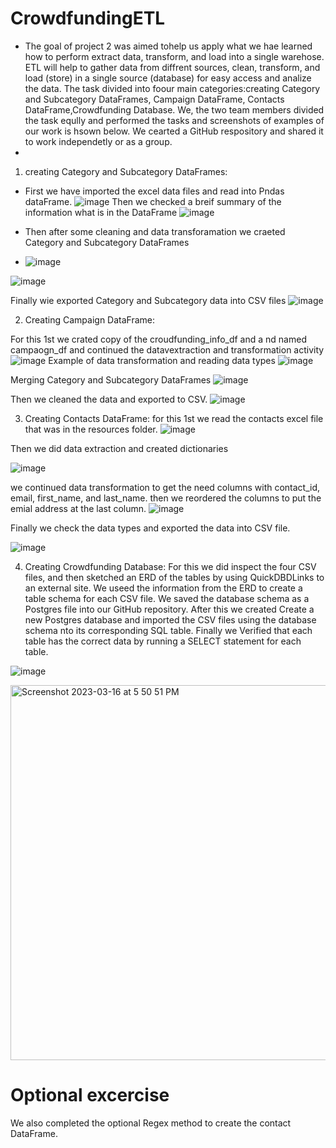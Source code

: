 # CrowdfundingETL
* The goal of project 2 was aimed tohelp us apply what we hae learned how to perform extract data, transform, and load into a single warehose. ETL will help to gather data from diffrent sources, clean, transform, and load (store) in a single source (database) for easy access and analize the data. The task divided into foour main categories:creating Category and Subcategory DataFrames, Campaign DataFrame, Contacts DataFrame,Crowdfunding Database. We, the two team members divided the task eqully and performed the tasks and screenshots of examples of our work is hsown below. We cearted a GitHub respository and shared it to work independetly or as a group.
* 
1. creating Category and Subcategory DataFrames:

* First we have imported the excel data files and read into Pndas dataFrame.
![image](https://user-images.githubusercontent.com/117956888/225741748-4cbbd612-0dac-4f21-8058-287a9e32b7f0.png)
Then we checked a breif summary of the information  what is in the DataFrame 
![image](https://user-images.githubusercontent.com/117956888/225742098-18e4839a-d726-41cd-bce7-5221861bdd8d.png)

* Then after some cleaning and data transforamation we craeted Category and Subcategory DataFrames
* ![image](https://user-images.githubusercontent.com/117956888/225742710-1815e4da-5c56-4860-8bf3-45c23c43d24f.png)

![image](https://user-images.githubusercontent.com/117956888/225742924-8ae3305a-bcea-4cef-b933-9e885aeaee5d.png)

Finally wie exported Category and Subcategory data into CSV files
![image](https://user-images.githubusercontent.com/117956888/225743781-cc9cd661-4fa7-4012-b1d7-e3e0b9a89bf3.png)

2. Creating Campaign DataFrame:

For this 1st we crated copy of the croudfunding_info_df and a nd named campaogn_df and continued the datavextraction and transformation activity
![image](https://user-images.githubusercontent.com/117956888/225744472-6ddd3843-0d4d-4697-9c6e-11dde991ecf6.png)
Example of data transformation and reading data types
![image](https://user-images.githubusercontent.com/117956888/225744727-5448fcbd-127d-4f9d-945d-67f8d408d384.png)

Merging Category and Subcategory DataFrames
![image](https://user-images.githubusercontent.com/117956888/225745137-947a6127-98b3-4922-baf1-bfe614e8ddf2.png)

Then we cleaned the data and exported to CSV.
![image](https://user-images.githubusercontent.com/117956888/225745415-acd31d76-8907-4cdc-b585-9b377b95bf78.png)

3. Creating Contacts DataFrame: for this  1st we read the contacts  excel file that  was in the resources folder.
![image](https://user-images.githubusercontent.com/117956888/225745818-cc9fa9dc-736a-4a9a-b9dc-34d5e0793679.png)

Then we did data extraction and created dictionaries

![image](https://user-images.githubusercontent.com/117956888/225746119-2d236cc9-e11a-456b-b16e-706800cc54bc.png)

we continued data transformation to get the need columns with contact_id,	email,	first_name, and	last_name. then we reordered the columns to put the emial address at the last column.
![image](https://user-images.githubusercontent.com/117956888/225747129-f047f1dc-c096-485d-ab9c-e55fa72dc87d.png)

Finally we check the data types and exported the data into CSV file.

![image](https://user-images.githubusercontent.com/117956888/225747292-3853aad0-56f9-440d-ae2f-c9956d417d32.png)

4. Creating Crowdfunding Database:
For this  we did inspect the four CSV files, and then sketched an ERD of the tables by using QuickDBDLinks to an external site. We useed the information from the ERD to create a table schema for each CSV file. We saved the database schema as a Postgres file into our GitHub repository. After this we created Create a new Postgres database and imported the CSV files using the database schema nto its corresponding SQL table.
Finally we Verified that each table has the correct data by running a SELECT statement for each table.

![image](https://user-images.githubusercontent.com/117956888/225748817-5fcd0f94-d9cb-4e26-99e7-fc4cd3bf99f9.png)


<img width="600" alt="Screenshot 2023-03-16 at 5 50 51 PM" src="https://user-images.githubusercontent.com/112666732/225783815-3fc07fb4-ad7b-4cf5-8020-3e55d34c2465.png">

# Optional excercise
 We also completed the optional Regex method to create the contact DataFrame.

